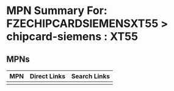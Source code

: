 



# MPN Summary For: FZECHIPCARDSIEMENSXT55 > chipcard-siemens : XT55

## MPNs
  

|MPN|Direct Links|Search Links|
| :--- | :--- | :--- |
||||
